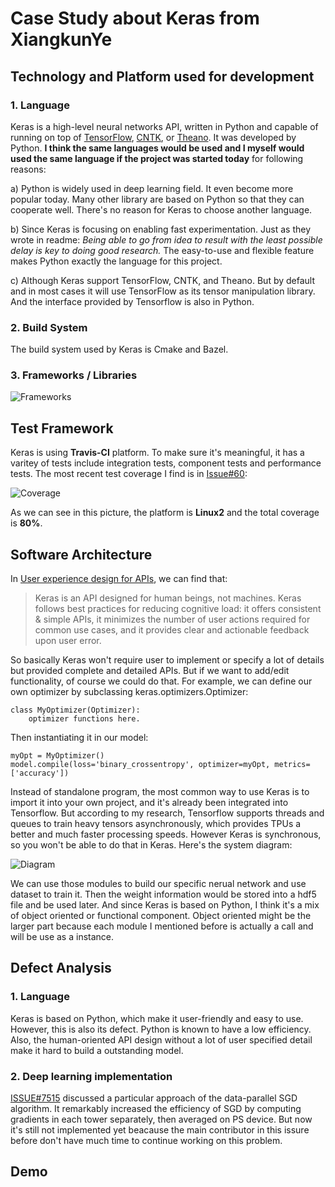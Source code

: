 # Case Study about Keras from XiangkunYe
## Technology and Platform used for development
### 1. Language
Keras is a high-level neural networks API, written in Python and capable of running on top of [TensorFlow](https://github.com/tensorflow/tensorflow), [CNTK](https://github.com/Microsoft/cntk), or [Theano](https://github.com/Theano/Theano). 
It was developed by Python. **I think the same languages would be used and I myself would used the same language if the project was started today** for following reasons:

a) Python is widely used in deep learning field. It even become more popular today. Many other library are based on Python so that they can cooperate well. There's no reason for Keras to choose another language.

b) Since Keras is focusing on enabling fast experimentation. Just as they wrote in readme: *Being able to go from idea to result with the least possible delay is key to doing good research.* 
The easy-to-use and flexible feature makes Python exactly the language for this project.

c) Although Keras support TensorFlow, CNTK, and Theano. But by default and in most cases it will use TensorFlow as its tensor manipulation library. And the interface provided by Tensorflow is also in Python.
### 2. Build System
The build system used by Keras is Cmake and Bazel.
### 3. Frameworks / Libraries
![Frameworks](https://github.com/ec500-software-engineering/case-study-XiangkunYe/blob/master/Frameworks.png)
## Test Framework
Keras is using **Travis-CI** platform. To make sure it's meaningful, it has a varitey of tests include integration tests, component tests and performance tests. The most recent test coverage I find is in 
[Issue#60](https://github.com/keras-team/keras/issues/60):

![Coverage](https://github.com/ec500-software-engineering/case-study-XiangkunYe/blob/master/Test_Coverage.png) 

As we can see in this picture, the platform is **Linux2** and the total coverage is **80%**.
## Software Architecture
In [User experience design for APIs](https://blog.keras.io/user-experience-design-for-apis.html), we can find that:
>Keras is an API designed for human beings, not machines. Keras follows best practices for reducing cognitive load: it offers consistent & simple APIs, it minimizes the number of user actions required for common use cases, and it provides clear and actionable feedback upon user error.

So basically Keras won't require user to implement or specify a lot of details but provided complete and detailed APIs. But if we want to add/edit functionality, of course we could do that. For example, we can define our own optimizer by subclassing keras.optimizers.Optimizer:
```
class MyOptimizer(Optimizer):
    optimizer functions here.
```
Then instantiating it in our model:
```
myOpt = MyOptimizer()
model.compile(loss='binary_crossentropy', optimizer=myOpt, metrics= ['accuracy'])
```
Instead of standalone program, the most common way to use Keras is to import it into your own project, and it's already been integrated into Tensorflow.
But according to my research, Tensorflow supports threads and queues to train heavy tensors asynchronously, which provides TPUs a better and much faster processing speeds. However Keras is synchronous, so you won't be able to do that in Keras. Here's the system diagram:

![Diagram](https://github.com/ec500-software-engineering/case-study-XiangkunYe/blob/master/System_Diagram.png) 

We can use those modules to build our specific nerual network and use dataset to train it. Then the weight information would be stored into a hdf5 file and be used later. And since Keras is based on Python, I think it's a mix of object oriented or functional component. Object oriented
might be the larger part because each module I mentioned before is actually a call and will be use as a instance.
##  Defect Analysis
### 1. Language
Keras is based on Python, which make it user-friendly and easy to use. However, this is also its defect. Python is known to have a low efficiency. Also, the human-oriented API design without a lot of user specified detail make it hard to build a outstanding model.
### 2. Deep learning implementation
[ISSUE#7515](https://github.com/keras-team/keras/issues/7515) discussed a particular approach of the data-parallel SGD algorithm. It remarkably increased the efficiency of SGD by computing gradients in each tower separately, then averaged on PS device. But now it's still not implemented yet beacause
the main contributor in this issure before don't have much time to continue working on this problem.
## Demo
